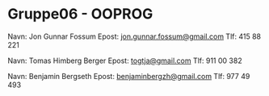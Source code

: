 # Gruppe06 - OOPROG


Navn: Jon Gunnar Fossum
Epost: jon.gunnar.fossum@gmail.com
Tlf: 415 88 221

Navn: Tomas Himberg Berger
Epost: togtja@gmail.com
Tlf: 911 00 382

Navn: Benjamin Bergseth
Epost: benjaminbergzh@gmail.com
Tlf: 977 49 493
